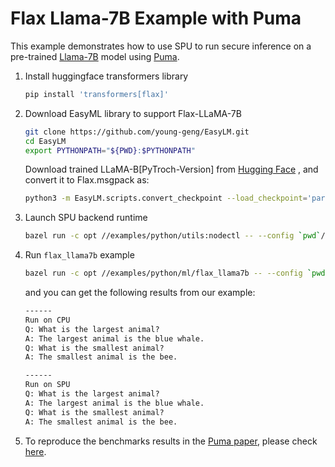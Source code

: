 # Flax Llama-7B Example with Puma

This example demonstrates how to use SPU to run secure inference on a pre-trained
[Llama-7B](https://research.facebook.com/publications/llama-open-and-efficient-foundation-language-models/) model using [Puma](https://arxiv.org/abs/2307.12533).

1. Install huggingface transformers library

    ```sh
    pip install 'transformers[flax]'
    ```

2. Download EasyML library to support Flax-LLaMA-7B

    ```sh
    git clone https://github.com/young-geng/EasyLM.git
    cd EasyLM
    export PYTHONPATH="${PWD}:$PYTHONPATH"
    ```

    Download trained LLaMA-B[PyTroch-Version] from [Hugging Face](https://huggingface.co/openlm-research/open_llama_7b)
    , and convert it to Flax.msgpack as:

    ```sh
    python3 -m EasyLM.scripts.convert_checkpoint --load_checkpoint='params::path-to-LLaMA-7B[Pytroch-Version]' --output_file='path-to-LLaMMA-7B.msgpack' --streaming=False
    ```

3. Launch SPU backend runtime

    ```sh
    bazel run -c opt //examples/python/utils:nodectl -- --config `pwd`/examples/python/ml/flax_llama7b/3pc.json up
    ```

4. Run `flax_llama7b` example

    ```sh
    bazel run -c opt //examples/python/ml/flax_llama7b -- --config `pwd`/examples/python/ml/flax_llama7b/3pc.json
    ```

    and you can get the following results from our example:

    ```md
    ------
    Run on CPU
    Q: What is the largest animal?
    A: The largest animal is the blue whale.
    Q: What is the smallest animal?
    A: The smallest animal is the bee.

    ------
    Run on SPU
    Q: What is the largest animal?
    A: The largest animal is the blue whale.
    Q: What is the smallest animal?
    A: The smallest animal is the bee.
    ```

5. To reproduce the benchmarks results in the [Puma paper](https://arxiv.org/abs/2307.12533), please check [here](https://github.com/AntCPLab/puma_benchmarks).
